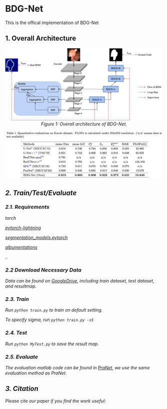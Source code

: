 # BDG-Net
This is the offical implementation of BDG-Net

## 1. Overall Architecture

<p align="center">
    <img src="./overall.png"/> <br />
    <em> 
    Figure 1: Overall architecture of BDG-Net.
    </em>
</p>

<p align="center">
    <img src="./table.png"/> <br />
    <em> 
</p>


## 2. Train/Test/Evaluate

### 2.1. Requirements 

torch

[pytorch-lightning](https://github.com/PyTorchLightning/pytorch-lightning)

[segmentation_models.pytorch](https://github.com/qubvel/segmentation_models.pytorch)

[albumentations](https://github.com/albumentations-team/albumentations)

..

### 2.2 Download Necessary Data

Data can be found on [GoogleDrive](https://drive.google.com/drive/folders/1AQHCJ0kdOQl9j8OWfmXS4oeD6nQ9lUhd?usp=sharing), including train dataset, test dataset, and resultmap.

### 2.3. Train

Run `python train.py` to train on default setting.

To specify sigma, run `python train.py -s5`

### 2.4. Test

Run `python MyTest.py` to save the result map.

### 2.5. Evaluate 

The evaluation matlab code can be found in [PraNet](https://github.com/DengPingFan/PraNet), we use the same evaluation method as PraNet.

## 3. Citation

Please cite our paper if you find the work useful:
